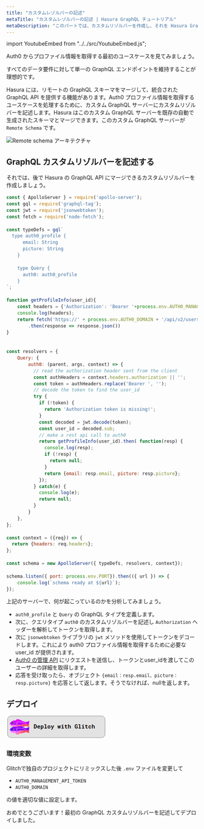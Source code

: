 ```yaml
---
title: "カスタムレゾルバーの記述"
metaTitle: "カスタムレゾルバーの記述 | Hasura GraphQL チュートリアル"
metaDescription: "このパートでは、カスタムリゾルバーを作成し、それを Hasura GraphQL エンジンのリモートスキーマとして追加する方法について説明します"
---
```


import YoutubeEmbed from "../../src/YoutubeEmbed.js";

<YoutubeEmbed link="https://www.youtube.com/embed/_d3sn_S6u-E" />

Auth0 からプロファイル情報を取得する最初のユースケースを見てみましょう。

すべてのデータ要件に対して単一の GraphQL エンドポイントを維持することが理想的です。

Hasura には、リモートの GraphQL スキーマをマージして、統合された GraphQL API を提供する機能があります。Auth0 プロファイル情報を取得するユースケースを処理するために、カスタム GraphQL サーバーにカスタムリゾルバーを記述します。Hasura はこのカスタム GraphQL サーバーを既存の自動で生成されたスキーマとマージできます。このカスタム GraphQL サーバーが `Remote Schema` です。

![Remote schema アーキテクチャ](https://hasura.io/docs/1.0/_images/remote-schemas-arch1.png)

## GraphQL カスタムリゾルバーを記述する
それでは、後で Hasura の GraphQL API にマージできるカスタムリゾルバーを作成しましょう。

```javascript
const { ApolloServer } = require('apollo-server');
const gql = require('graphql-tag');
const jwt = require('jsonwebtoken');
const fetch = require('node-fetch');

const typeDefs = gql`
  type auth0_profile {
      email: String
      picture: String
    }

    type Query {
      auth0: auth0_profile
    }
`;

function getProfileInfo(user_id){
    const headers = {'Authorization': 'Bearer '+process.env.AUTH0_MANAGEMENT_API_TOKEN};
    console.log(headers);
    return fetch('https://' + process.env.AUTH0_DOMAIN + '/api/v2/users/'+user_id,{ headers: headers})
        .then(response => response.json())
}


const resolvers = {
    Query: {
        auth0: (parent, args, context) => {
          // read the authorization header sent from the client
          const authHeaders = context.headers.authorization || '';
          const token = authHeaders.replace('Bearer ', '');
          // decode the token to find the user_id
          try {
            if (!token) {
              return 'Authorization token is missing!';
            }
            const decoded = jwt.decode(token);
            const user_id = decoded.sub;
            // make a rest api call to auth0
            return getProfileInfo(user_id).then( function(resp) {
              console.log(resp);
              if (!resp) {
                return null;
              }
              return {email: resp.email, picture: resp.picture};
            });
          } catch(e) {
            console.log(e);
            return null;
          }
        }
    },
};

const context = ({req}) => {
  return {headers: req.headers};
};

const schema = new ApolloServer({ typeDefs, resolvers, context});

schema.listen({ port: process.env.PORT}).then(({ url }) => {
    console.log(`schema ready at ${url}`);
});

```

上記のサーバーで、何が起こっているのかを分析してみましょう。

- `auth0_profile` と `Query` の GraphQL タイプを定義します。
- 次に、クエリタイプ `auth0` のカスタムリゾルバーを記述し `Authorization` ヘッダーを解析してトークンを取得します。
- 次に `jsonwebtoken` ライブラリの `jwt` メソッドを使用してトークンをデコードします。これにより auth0 プロファイル情報を取得するために必要な user_id が提供されます。
- [Auth0 の管理 API](https://auth0.com/docs/api/management/v2/create-m2m-app) にリクエストを送信し、トークンとuser_idを渡してこのユーザーの詳細を取得します。
- 応答を受け取ったら、オブジェクト `{email：resp.email、picture：resp.picture}` を応答として返します。そうでなければ、nullを返します。

## デプロイ

[![GLITCHへのデプロイ](https://raw.githubusercontent.com/hasura/graphql-engine/master/community/boilerplates/auth-webhooks/nodejs-express/assets/deploy-glitch.png)](https://glitch.com/~auth0-hasura-remote-schema)

### 環境変数
Glitchで独自のプロジェクトにリミックスした後 `.env` ファイルを変更して
- `AUTH0_MANAGEMENT_API_TOKEN`
- `AUTH0_DOMAIN`

の値を適切な値に設定します。

おめでとうございます！最初の GraphQL カスタムリゾルバーを記述してデプロイしました。
